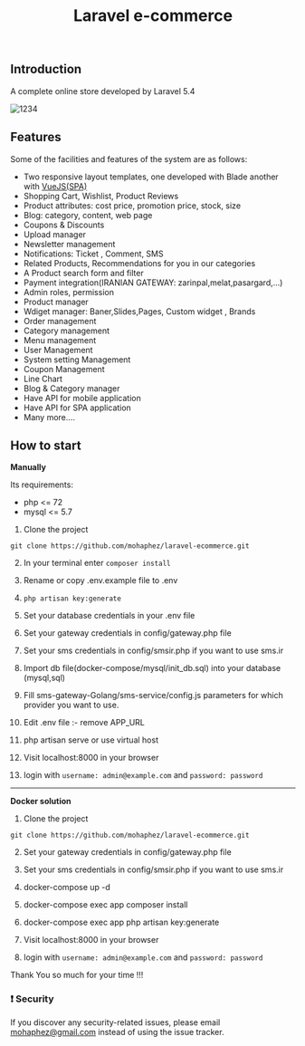 <h1 align="center"> Laravel e-commerce </h1> <br>

## Introduction

A complete online store developed by Laravel 5.4
<p align="center">
  
![1234](https://user-images.githubusercontent.com/20874565/202761828-5ffa0afb-8066-48ba-b287-9c361a0d1e11.png)
  
</p>

## Features

Some of the facilities and features of the system are as follows:

- Two responsive layout templates, one developed with Blade another with [VueJS(SPA)](https://github.com/mohaphez/vuejs-ecommerce)
- Shopping Cart, Wishlist, Product Reviews
- Product attributes: cost price, promotion price, stock, size
- Blog: category, content, web page
- Coupons & Discounts
- Upload manager
- Newsletter management
- Notifications: Ticket , Comment, SMS
- Related Products, Recommendations for you in our categories
- A Product search form and filter
- Payment integration(IRANIAN GATEWAY: zarinpal,melat,pasargard,...)
- Admin roles, permission
- Product manager
- Wdiget manager: Baner,Slides,Pages, Custom widget , Brands
- Order management
- Category management
- Menu management
- User Management
- System setting Management
- Coupon Management
- Line Chart
- Blog & Category manager
- Have API for mobile application
- Have API for SPA application
- Many more....

## How to start

**Manually**

Its requirements:

- php <= 72
- mysql <= 5.7

1. Clone the project

```
git clone https://github.com/mohaphez/laravel-ecommerce.git
```

2. In your terminal enter `composer install`

3. Rename or copy .env.example file to .env

4. `php artisan key:generate`

5. Set your database credentials in your .env file

6. Set your gateway credentials in config/gateway.php file

7. Set your sms credentials in config/smsir.php if you want to use sms.ir

8. Import db file(docker-compose/mysql/init_db.sql) into your database (mysql,sql)

9. Fill sms-gateway-Golang/sms-service/config.js parameters for which provider you want to use.

10. Edit .env file :- remove APP_URL

11. php artisan serve or use virtual host

12. Visit localhost:8000 in your browser

13. login with `username: admin@example.com` and `password: password`

---

**Docker solution**

1. Clone the project

```
git clone https://github.com/mohaphez/laravel-ecommerce.git
```
2. Set your gateway credentials in config/gateway.php file

3. Set your sms credentials in config/smsir.php if you want to use sms.ir

4. docker-compose up -d

5. docker-compose exec app composer install

6. docker-compose exec app php artisan key:generate

7. Visit localhost:8000 in your browser

8. login with `username: admin@example.com` and `password: password`

Thank You so much for your time !!!

### :exclamation: Security

If you discover any security-related issues, please email mohaphez@gmail.com instead of using the issue tracker.
